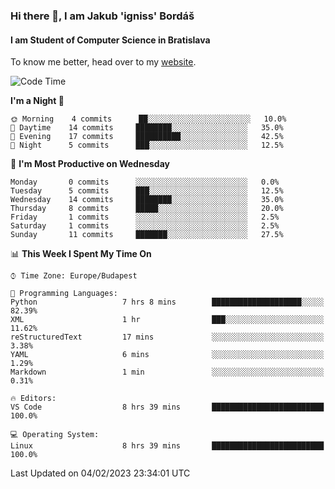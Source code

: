 ### Hi there 👋, I am Jakub 'igniss' Bordáš

#### I am Student of Computer Science in Bratislava
To know me better, head over to my [website](https://bordas.sk).


<!--START_SECTION:waka-->
![Code Time](http://img.shields.io/badge/Code%20Time-1%2C029%20hrs%2058%20mins-blue)

**I'm a Night 🦉** 

```text
🌞 Morning    4 commits      ██░░░░░░░░░░░░░░░░░░░░░░░   10.0% 
🌆 Daytime    14 commits     ████████░░░░░░░░░░░░░░░░░   35.0% 
🌃 Evening    17 commits     ██████████░░░░░░░░░░░░░░░   42.5% 
🌙 Night      5 commits      ███░░░░░░░░░░░░░░░░░░░░░░   12.5%

```
📅 **I'm Most Productive on Wednesday** 

```text
Monday       0 commits      ░░░░░░░░░░░░░░░░░░░░░░░░░   0.0% 
Tuesday      5 commits      ███░░░░░░░░░░░░░░░░░░░░░░   12.5% 
Wednesday    14 commits     ████████░░░░░░░░░░░░░░░░░   35.0% 
Thursday     8 commits      █████░░░░░░░░░░░░░░░░░░░░   20.0% 
Friday       1 commits      ░░░░░░░░░░░░░░░░░░░░░░░░░   2.5% 
Saturday     1 commits      ░░░░░░░░░░░░░░░░░░░░░░░░░   2.5% 
Sunday       11 commits     ███████░░░░░░░░░░░░░░░░░░   27.5%

```


📊 **This Week I Spent My Time On** 

```text
⌚︎ Time Zone: Europe/Budapest

💬 Programming Languages: 
Python                   7 hrs 8 mins        ████████████████████░░░░░   82.39% 
XML                      1 hr                ███░░░░░░░░░░░░░░░░░░░░░░   11.62% 
reStructuredText         17 mins             ░░░░░░░░░░░░░░░░░░░░░░░░░   3.38% 
YAML                     6 mins              ░░░░░░░░░░░░░░░░░░░░░░░░░   1.29% 
Markdown                 1 min               ░░░░░░░░░░░░░░░░░░░░░░░░░   0.31%

🔥 Editors: 
VS Code                  8 hrs 39 mins       █████████████████████████   100.0%

💻 Operating System: 
Linux                    8 hrs 39 mins       █████████████████████████   100.0%

```


 Last Updated on 04/02/2023 23:34:01 UTC
<!--END_SECTION:waka-->
